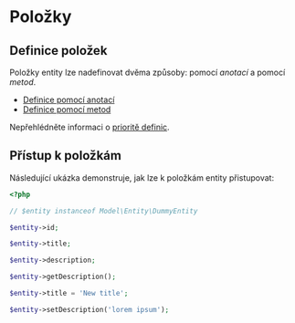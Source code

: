 
# Položky

## Definice položek

Položky entity lze nadefinovat dvěma způsoby: pomocí *anotací* a pomocí *metod*.

* [Definice pomocí anotací](definice-pomoci-anotaci.md)
* [Definice pomocí metod](definice-pomoci-metod.md)

Nepřehlédněte informaci o [prioritě definic](priorita-definic.md).


## Přístup k položkám

Následující ukázka demonstruje, jak lze k položkám entity přistupovat:

``` php
<?php

// $entity instanceof Model\Entity\DummyEntity

$entity->id;

$entity->title;

$entity->description;

$entity->getDescription();

$entity->title = 'New title';

$entity->setDescription('lorem ipsum');
```


